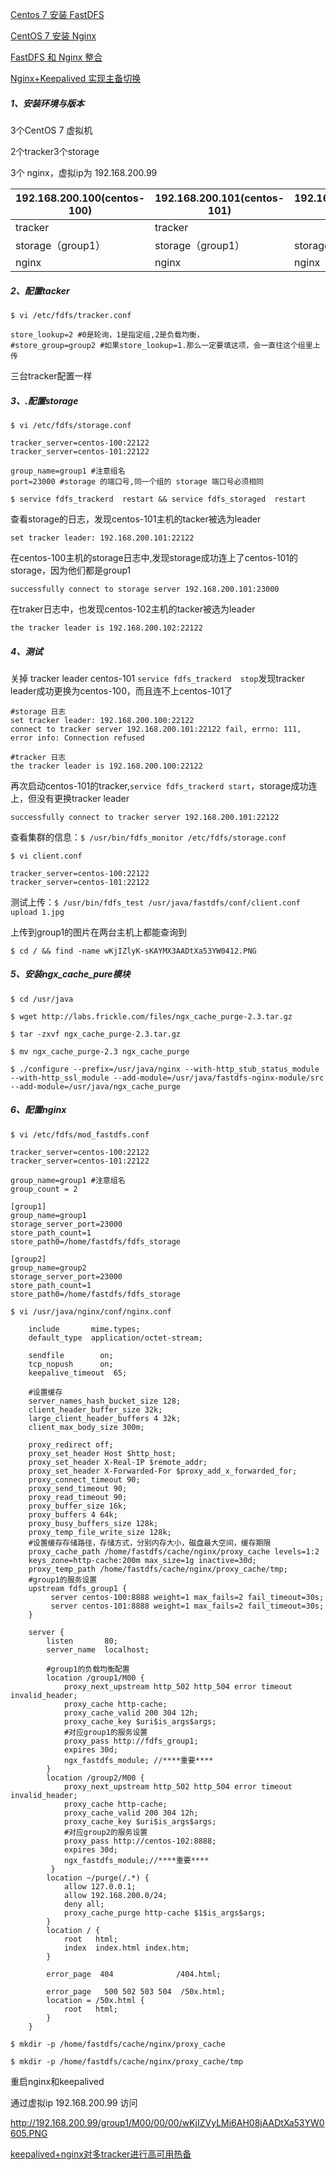 [Centos 7 安装 FastDFS](08-安装-FastDFS.md)

[CentOS 7 安装 Nginx](09-安装-Nginx.md)

[FastDFS 和 Nginx 整合](10-FastDFS-和-Nginx-整合.md)

[Nginx+Keepalived 实现主备切换](17-Nginx+Keepalived-实现主备切换.md)


##### 1、安装环境与版本

3个CentOS 7 虚拟机 

2个tracker3个storage

3个 nginx，虚拟ip为  192.168.200.99

| 192.168.200.100(centos-100) | 192.168.200.101(centos-101) | 192.168.200.102(centos-102) |
| ---------------- | ------------------- | ------------------ |
| tracker  | tracker    |                       |
| storage（group1） | storage（group1） | storage（group2） |
| nginx | nginx |      nginx       |
##### 2、配置tacker

```$ vi /etc/fdfs/tracker.conf```

```
store_lookup=2 #0是轮询，1是指定组,2是负载均衡，
#store_group=group2 #如果store_lookup=1.那么一定要填这项，会一直往这个组里上传
```

三台tracker配置一样

##### 3、.配置storage

```$ vi /etc/fdfs/storage.conf```

```
tracker_server=centos-100:22122
tracker_server=centos-101:22122

group_name=group1 #注意组名
port=23000 #storage 的端口号,同一个组的 storage 端口号必须相同
```

```$ service fdfs_trackerd  restart && service fdfs_storaged  restart``` 

查看storage的日志，发现centos-101主机的tacker被选为leader

```
set tracker leader: 192.168.200.101:22122
```

在centos-100主机的storage日志中,发现storage成功连上了centos-101的storage，因为他们都是group1

```
successfully connect to storage server 192.168.200.101:23000
```

在traker日志中，也发现centos-102主机的tacker被选为leader

```
the tracker leader is 192.168.200.102:22122
```



##### 4、测试

关掉 tracker leader centos-101 ```service fdfs_trackerd  stop```发现tracker leader成功更换为centos-100，而且连不上centos-101了

```
#storage 日志
set tracker leader: 192.168.200.100:22122
connect to tracker server 192.168.200.101:22122 fail, errno: 111, error info: Connection refused
```

```
#tracker 日志
the tracker leader is 192.168.200.100:22122
```

再次启动centos-101的tracker,```service fdfs_trackerd start```，storage成功连上，但没有更换tracker leader

```
successfully connect to tracker server 192.168.200.101:22122
```



查看集群的信息：```$ /usr/bin/fdfs_monitor /etc/fdfs/storage.conf```

```$ vi client.conf```

```
tracker_server=centos-100:22122
tracker_server=centos-101:22122
```

测试上传：```$ /usr/bin/fdfs_test /usr/java/fastdfs/conf/client.conf upload 1.jpg```

上传到group1的图片在两台主机上都能查询到

```$ cd / && find -name wKjIZlyK-sKAYMX3AADtXa53YW0412.PNG```

##### 5、安装ngx_cache_pure模块

```$ cd /usr/java```

```$ wget http://labs.frickle.com/files/ngx_cache_purge-2.3.tar.gz```

```$ tar -zxvf ngx_cache_purge-2.3.tar.gz```

```$ mv ngx_cache_purge-2.3 ngx_cache_purge```



```$ ./configure --prefix=/usr/java/nginx --with-http_stub_status_module --with-http_ssl_module --add-module=/usr/java/fastdfs-nginx-module/src --add-module=/usr/java/ngx_cache_purge```

##### 6、配置nginx

```$ vi /etc/fdfs/mod_fastdfs.conf```

```
tracker_server=centos-100:22122
tracker_server=centos-101:22122

group_name=group1 #注意组名
group_count = 2

[group1]
group_name=group1
storage_server_port=23000
store_path_count=1
store_path0=/home/fastdfs/fdfs_storage

[group2]
group_name=group2
storage_server_port=23000
store_path_count=1
store_path0=/home/fastdfs/fdfs_storage
```



```$ vi /usr/java/nginx/conf/nginx.conf```

```
	include       mime.types;
    default_type  application/octet-stream;

    sendfile        on;  
    tcp_nopush      on;  
    keepalive_timeout  65;

    #设置缓存  
    server_names_hash_bucket_size 128;  
    client_header_buffer_size 32k;  
    large_client_header_buffers 4 32k;  
    client_max_body_size 300m;  
  
    proxy_redirect off;  
    proxy_set_header Host $http_host;  
    proxy_set_header X-Real-IP $remote_addr;  
    proxy_set_header X-Forwarded-For $proxy_add_x_forwarded_for;  
    proxy_connect_timeout 90;  
    proxy_send_timeout 90;  
    proxy_read_timeout 90;  
    proxy_buffer_size 16k;  
    proxy_buffers 4 64k;  
    proxy_busy_buffers_size 128k;  
    proxy_temp_file_write_size 128k;
    #设置缓存存储路径，存储方式，分别内存大小，磁盘最大空间，缓存期限  
    proxy_cache_path /home/fastdfs/cache/nginx/proxy_cache levels=1:2 
    keys_zone=http-cache:200m max_size=1g inactive=30d;
    proxy_temp_path /home/fastdfs/cache/nginx/proxy_cache/tmp;
    #group1的服务设置  
    upstream fdfs_group1 {  
         server centos-100:8888 weight=1 max_fails=2 fail_timeout=30s;  
         server centos-101:8888 weight=1 max_fails=2 fail_timeout=30s;  
    }
    
    server {
        listen       80;
        server_name  localhost;

        #group1的负载均衡配置  
        location /group1/M00 {  
            proxy_next_upstream http_502 http_504 error timeout invalid_header;  
            proxy_cache http-cache;  
            proxy_cache_valid 200 304 12h;  
            proxy_cache_key $uri$is_args$args;  
            #对应group1的服务设置  
            proxy_pass http://fdfs_group1;  
            expires 30d;  
			ngx_fastdfs_module; //****重要****
        }
        location /group2/M00 {  
            proxy_next_upstream http_502 http_504 error timeout invalid_header;  
            proxy_cache http-cache;  
            proxy_cache_valid 200 304 12h;  
            proxy_cache_key $uri$is_args$args;  
            #对应group2的服务设置  
            proxy_pass http://centos-102:8888;  
            expires 30d;  
			ngx_fastdfs_module;//****重要****
         }
        location ~/purge(/.*) {  
            allow 127.0.0.1;  
            allow 192.168.200.0/24;  
            deny all;  
            proxy_cache_purge http-cache $1$is_args$args;  
        }        
        location / {
            root   html;
            index  index.html index.htm;
        }

        error_page  404              /404.html;

        error_page   500 502 503 504  /50x.html;
        location = /50x.html {
            root   html;
        }
    }
```

```$ mkdir -p /home/fastdfs/cache/nginx/proxy_cache```

```$ mkdir -p /home/fastdfs/cache/nginx/proxy_cache/tmp```



重启nginx和keepalived

通过虚拟ip 192.168.200.99 访问

http://192.168.200.99/group1/M00/00/00/wKjIZVyLMi6AH08jAADtXa53YW0605.PNG

[keepalived+nginx对多tracker进行高可用热备](https://blog.csdn.net/zs1041126478/article/details/79083291)
